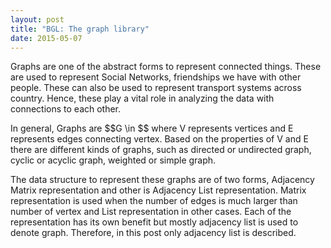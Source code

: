 ```yaml
---
layout: post
title: "BGL: The graph library"
date: 2015-05-07
---
```

<p>Graphs are one of the abstract forms to represent connected things. These are used to represent Social Networks, friendships we have with other people. These can also be used to represent transport systems across country. Hence, these play a vital role in analyzing the data with connections to each other.</p> 
<p>In general, Graphs are $$G \in <V,E> $$ where V represents vertices and E represents edges connecting vertex. Based on the properties of V and E there are different kinds of graphs, such as directed or undirected graph, cyclic or acyclic graph, weighted or simple graph.  
</p>
<p>The data structure to represent these graphs are of two forms, Adjacency Matrix representation and other is Adjacency List representation. Matrix representation is used when the number of edges is much larger than number of vertex and List representation in other cases. Each of the representation has its own benefit but mostly adjacency list is used to denote graph. Therefore, in this post only adjacency list is described.

</p>